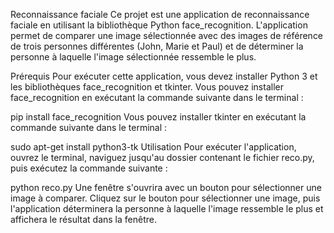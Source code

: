 Reconnaissance faciale
Ce projet est une application de reconnaissance faciale en utilisant la bibliothèque Python face_recognition. L'application permet de comparer une image sélectionnée avec des images de référence de trois personnes différentes (John, Marie et Paul) et de déterminer la personne à laquelle l'image sélectionnée ressemble le plus.

Prérequis
Pour exécuter cette application, vous devez installer Python 3 et les bibliothèques face_recognition et tkinter. Vous pouvez installer face_recognition en exécutant la commande suivante dans le terminal :

pip install face_recognition
Vous pouvez installer tkinter en exécutant la commande suivante dans le terminal :

sudo apt-get install python3-tk
Utilisation
Pour exécuter l'application, ouvrez le terminal, naviguez jusqu'au dossier contenant le fichier reco.py, puis exécutez la commande suivante :

python reco.py
Une fenêtre s'ouvrira avec un bouton pour sélectionner une image à comparer. Cliquez sur le bouton pour sélectionner une image, puis l'application déterminera la personne à laquelle l'image ressemble le plus et affichera le résultat dans la fenêtre.

